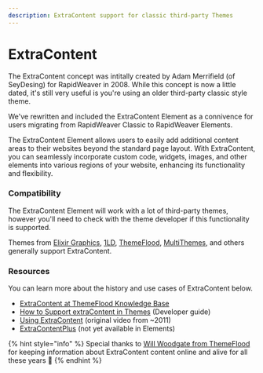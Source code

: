 ```yaml
---
description: ExtraContent support for classic third-party Themes
---
```


# ExtraContent

The ExtraContent concept was intitally created by Adam Merrifield (of SeyDesing) for RapidWeaver in 2008. While this concept is now a little dated, it's still very useful is you're using an older third-party classic style theme.

We've rewritten and included the ExtraContent Element as a connivence for users migrating from RapidWeaver Classic to RapidWeaver Elements.

The ExtraContent Element allows users to easily add additional content areas to their websites beyond the standard page layout. With ExtraContent, you can seamlessly incorporate custom code, widgets, images, and other elements into various regions of your website, enhancing its functionality and flexibility.

### Compatibility

The ExtraContent Element will work with a lot of third-party themes, however you'll need to check with the theme developer if this functionality is supported.

Themes from [Elixir Graphics](https://elixirgraphics.com), [1LD](https://onelittledesigner.com), [ThemeFlood](https://themeflood.com), [MultiThemes](https://www.multithemes.com), and others generally support ExtraContent.

### Resources

You can learn more about the history and use cases of ExtraContent below.&#x20;

* [ExtraContent at ThemeFlood Knowledge Base](https://themeflood.com/knowledgebase/extracontent/)
* [How to Support extraContent in Themes](https://themeflood.com/knowledgebase/extracontent/extracontent-for-developers/) (Developer guide)
* [Using ExtraContent](https://vimeo.com/49029833) (original video from \~2011)
* [ExtraContentPlus](https://stacks4stacks.com/extracontentplus/) (not yet available in Elements)

{% hint style="info" %}
Special thanks to [Will Woodgate from ThemeFlood](https://themeflood.com/about/) for keeping information about ExtraContent content online and alive for all these years 🫡
{% endhint %}
